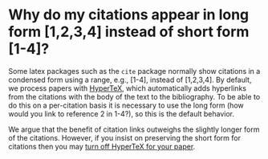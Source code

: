 Why do my citations appear in long form \[1,2,3,4\] instead of short form \[1-4\]?
==================================================================================

Some latex packages such as the `cite` package normally show citations
in a condensed form using a range, e.g., \[1-4\], instead of
\[1,2,3,4\]. By default, we process papers with
[HyperTeX](http://arxiv.org/hypertex), which automatically adds
hyperlinks from the citations with the body of the text to the
bibliography. To be able to do this on a per-citation basis it is
necessary to use the long form (how would you link to reference 2 in
1-4?), so this is the default behavior.

We argue that the benefit of citation links outweighs the slightly
longer form of the citations. However, if you insist on preserving the
short form for citations then you may [turn off HyperTeX for your
paper](mistakes#nohypertex).
